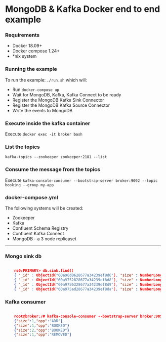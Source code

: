 # MongoDB & Kafka Docker end to end example

### Requirements
  - Docker 18.09+
  - Docker compose 1.24+
  - *nix system

### Running the example

To run the example: `./run.sh` which will:
  
  - Run `docker-compose up` 
  - Wait for MongoDB, Kafka, Kafka Connect to be ready
  - Register the MongoDB Kafka Sink Connector
  - Register the MongoDB Kafka Source Connector
  - Write the events to MongoDB  


### Execute inside the kafka container
Execute ``docker exec -it broker bash``

### List the topics
`kafka-topics --zookeeper zookeeper:2181 --list`


### Consume the message from the topics
Execute `kafka-console-consumer --bootstrap-server broker:9092 --topic booking --group my-app` 


### docker-compose.yml

The following systems will be created:

  - Zookeeper
  - Kafka
  - Confluent Schema Registry
  - Confluent Kafka Connect
  - MongoDB - a 3 node replicaset

---

### Mongo sink db

```json

    rs0:PRIMARY> db.sink.find()
    { "_id" : ObjectId("60a96d8628677a34239ef8d6"), "size" : NumberLong(1), "opp" : "ADD" }
    { "_id" : ObjectId("60a9752828677a34239ef8d8"), "size" : NumberLong(1), "opp" : "BOOKED" }
    { "_id" : ObjectId("60a9756328677a34239ef8d9"), "size" : NumberLong(2), "opp" : "BOOKED" }
    { "_id" : ObjectId("60a975ad28677a34239ef8da"), "size" : NumberLong(1), "opp" : "REMOVED" }

```


### Kafka consumer

```json

    root@broker:/# kafka-console-consumer --bootstrap-server broker:9092 --topic booking --group my-app --from-beginning
    {"size":1,"opp":"ADD"}
    {"size":1,"opp":"BOOKED"}
    {"size":2,"opp":"BOOKED"}
    {"size":1,"opp":"REMOVED"}

```
